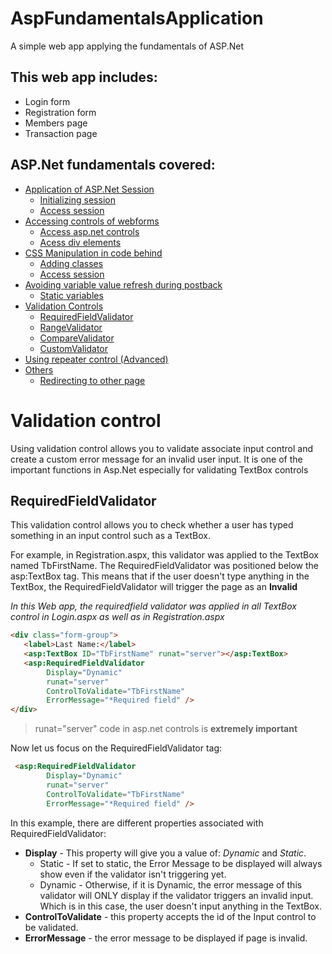 # AspFundamentalsApplication
A simple web app applying the fundamentals of ASP.Net

## This web app includes:
* Login form
* Registration form
* Members page
* Transaction page

## ASP.Net fundamentals covered:
* [Application of ASP.Net Session](#session)
  * [Initializing session](#)
  * [Access session](#)
* [Accessing controls of webforms](#)
  * [Access asp.net controls](#)
  * [Acess div elements](#)
* [CSS Manipulation in code behind](#CSS)
  * [Adding classes](#)
  * [Access session](#)
* [Avoiding variable value refresh during postback](#)  
  * [Static variables](#)
* [Validation Controls](#Validation-control)
  * [RequiredFieldValidator](#)
  * [RangeValidator](#)
  * [CompareValidator](#)
  * [CustomValidator](#)
* [Using repeater control (Advanced)](#)
* [Others](#)
  * [Redirecting to other page](#)
  
# Validation control
Using validation control allows you to validate associate input control and create a custom error message for an invalid user input.
It is one of the important functions in Asp.Net especially for validating TextBox controls

## RequiredFieldValidator
This validation control allows you to check whether a user has typed something in an input control such as a TextBox.

For example, in Registration.aspx, this validator was applied to the TextBox named TbFirstName. The RequiredFieldValidator was positioned below the asp:TextBox tag. This means that if the user doesn't type anything in the TextBox, the RequiredFieldValidator will trigger the page as an **Invalid**

_In this Web app, the requiredfield validator was applied in all TextBox control in Login.aspx as well as in Registration.aspx_

```html
<div class="form-group">
   <label>Last Name:</label>
   <asp:TextBox ID="TbFirstName" runat="server"></asp:TextBox>
   <asp:RequiredFieldValidator 
        Display="Dynamic" 
        runat="server" 
        ControlToValidate="TbFirstName" 
        ErrorMessage="*Required field" />
</div>
```

> runat="server" code in asp.net controls is **extremely important**

Now let us focus on the RequiredFieldValidator tag:
```html
 <asp:RequiredFieldValidator 
        Display="Dynamic" 
        runat="server" 
        ControlToValidate="TbFirstName" 
        ErrorMessage="*Required field" />
```
In this example, there are different properties associated with RequiredFieldValidator:
* **Display** - This property will give you a value of: _Dynamic_ and _Static_. 
  * Static - If set to static, the Error Message to be displayed will always show even if the validator isn't triggering yet.
  * Dynamic - Otherwise, if it is Dynamic, the error message of this validator will ONLY display if the validator triggers an invalid input. Which is in this case, the user doesn't input anything in the TextBox.
* **ControlToValidate** - this property accepts the id of the Input control to be validated. 
* **ErrorMessage** - the error message to be displayed if page is invalid.



